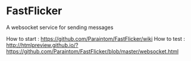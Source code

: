 FastFlicker
===========

A websocket service for sending messages

How to start : https://github.com/Paraintom/FastFlicker/wiki
How to test : http://htmlpreview.github.io/?https://github.com/Paraintom/FastFlicker/blob/master/websocket.html